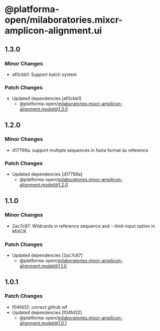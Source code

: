 # @platforma-open/milaboratories.mixcr-amplicon-alignment.ui

## 1.3.0

### Minor Changes

- af0cbb1: Support batch system

### Patch Changes

- Updated dependencies [af0cbb1]
  - @platforma-open/milaboratories.mixcr-amplicon-alignment.model@1.3.0

## 1.2.0

### Minor Changes

- d17799a: support multiple sequences in fasta format as reference

### Patch Changes

- Updated dependencies [d17799a]
  - @platforma-open/milaboratories.mixcr-amplicon-alignment.model@1.2.0

## 1.1.0

### Minor Changes

- 2ac7c87: Wildcards in reference sequence and --limit-input option in MiXCR

### Patch Changes

- Updated dependencies [2ac7c87]
  - @platforma-open/milaboratories.mixcr-amplicon-alignment.model@1.1.0

## 1.0.1

### Patch Changes

- f04fd32: correct github wf
- Updated dependencies [f04fd32]
  - @platforma-open/milaboratories.mixcr-amplicon-alignment.model@1.0.1
